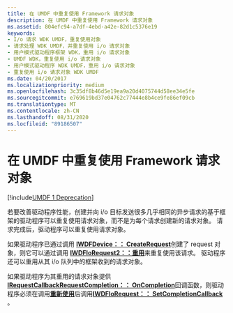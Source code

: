 ```yaml
---
title: 在 UMDF 中重复使用 Framework 请求对象
description: 在 UMDF 中重复使用 Framework 请求对象
ms.assetid: 804efc94-a7df-4ebd-a42e-82d1c5376e19
keywords:
- I/o 请求 WDK UMDF，重复使用对象
- 请求处理 WDK UMDF，并重复使用 i/o 请求对象
- 用户模式驱动程序框架 WDK，重用 i/o 请求对象
- UMDF WDK，重复使用 i/o 请求对象
- 用户模式驱动程序 WDK UMDF，重用 i/o 请求对象
- 重复使用 i/o 请求对象 WDK UMDF
ms.date: 04/20/2017
ms.localizationpriority: medium
ms.openlocfilehash: 3c35df8b46d5e19ea9a20d4075744d58ee34e5fe
ms.sourcegitcommit: e769619bd37e04762c77444e8b4ce9fe86ef09cb
ms.translationtype: MT
ms.contentlocale: zh-CN
ms.lasthandoff: 08/31/2020
ms.locfileid: "89186507"
---
```

# <a name="reusing-framework-request-objects-in-umdf"></a>在 UMDF 中重复使用 Framework 请求对象


[!include[UMDF 1 Deprecation](../includes/umdf-1-deprecation.md)]

若要改善驱动程序性能，创建并向 i/o 目标发送很多几乎相同的异步请求的基于框架的驱动程序可以重复使用请求对象，而不是为每个请求创建新的请求对象。 请求完成后，驱动程序可以重复使用请求对象。

如果驱动程序已通过调用 [**IWDFDevice：： CreateRequest**](/windows-hardware/drivers/ddi/wudfddi/nf-wudfddi-iwdfdevice-createrequest)创建了 request 对象，则它可以通过调用 [**IWDFIoRequest2：：重用**](/windows-hardware/drivers/ddi/wudfddi/nf-wudfddi-iwdfiorequest2-reuse)来重复使用该请求。 驱动程序还可以重用从其 i/o 队列中的框架收到的请求对象。

如果驱动程序为其重用的请求对象提供[**IRequestCallbackRequestCompletion：： OnCompletion**](/windows-hardware/drivers/ddi/wudfddi/nf-wudfddi-irequestcallbackrequestcompletion-oncompletion)回调函数，则驱动程序必须在调用[**重新使用**](/windows-hardware/drivers/ddi/wudfddi/nf-wudfddi-iwdfiorequest2-reuse)后调用[**IWDFIoRequest：： SetCompletionCallback**](/windows-hardware/drivers/ddi/wudfddi/nf-wudfddi-iwdfiorequest-setcompletioncallback) 。

 

